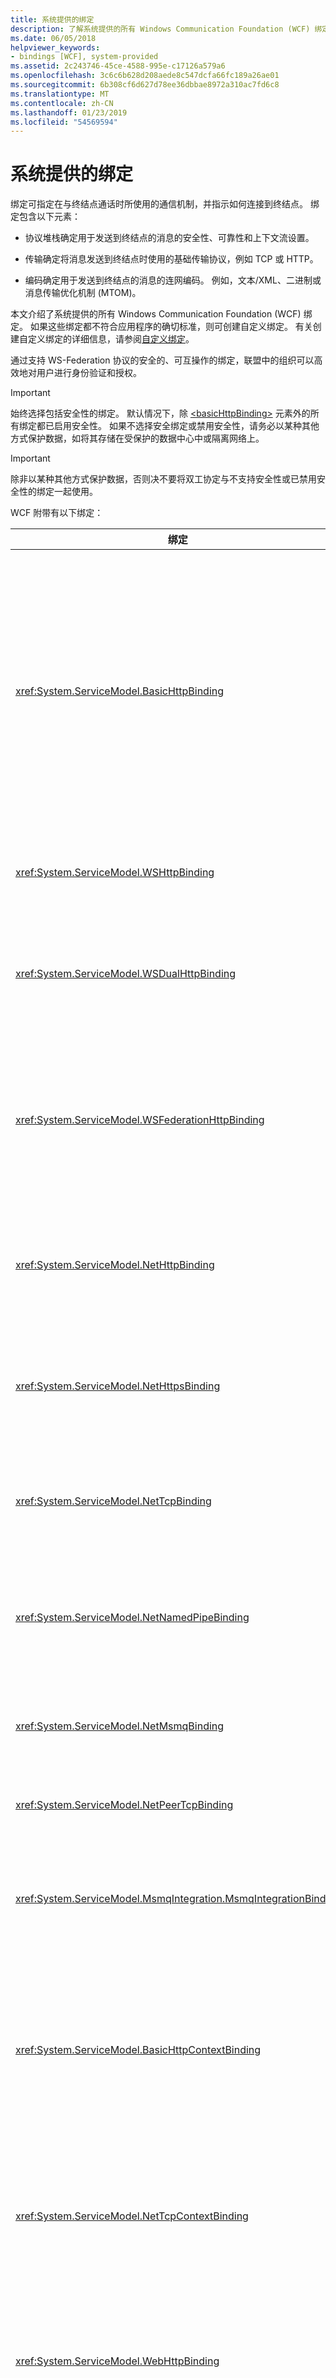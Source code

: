 ```yaml
---
title: 系统提供的绑定
description: 了解系统提供的所有 Windows Communication Foundation (WCF) 绑定。
ms.date: 06/05/2018
helpviewer_keywords:
- bindings [WCF], system-provided
ms.assetid: 2c243746-45ce-4588-995e-c17126a579a6
ms.openlocfilehash: 3c6c6b628d208aede8c547dcfa66fc189a26ae01
ms.sourcegitcommit: 6b308cf6d627d78ee36dbbae8972a310ac7fd6c8
ms.translationtype: MT
ms.contentlocale: zh-CN
ms.lasthandoff: 01/23/2019
ms.locfileid: "54569594"
---
```

# <a name="system-provided-bindings"></a>系统提供的绑定

绑定可指定在与终结点通话时所使用的通信机制，并指示如何连接到终结点。 绑定包含以下元素：

- 协议堆栈确定用于发送到终结点的消息的安全性、可靠性和上下文流设置。

- 传输确定将消息发送到终结点时使用的基础传输协议，例如 TCP 或 HTTP。

- 编码确定用于发送到终结点的消息的连网编码。 例如，文本/XML、二进制或消息传输优化机制 (MTOM)。

 本文介绍了系统提供的所有 Windows Communication Foundation (WCF) 绑定。 如果这些绑定都不符合应用程序的确切标准，则可创建自定义绑定。 有关创建自定义绑定的详细信息，请参阅[自定义绑定](./extending/custom-bindings.md)。

 通过支持 WS-Federation 协议的安全的、可互操作的绑定，联盟中的组织可以高效地对用户进行身份验证和授权。

> [!IMPORTANT]
> 始终选择包括安全性的绑定。 默认情况下，除 [\<basicHttpBinding>](../configure-apps/file-schema/wcf/basichttpbinding.md) 元素外的所有绑定都已启用安全性。 如果不选择安全绑定或禁用安全性，请务必以某种其他方式保护数据，如将其存储在受保护的数据中心中或隔离网络上。

> [!IMPORTANT]
> 除非以某种其他方式保护数据，否则决不要将双工协定与不支持安全性或已禁用安全性的绑定一起使用。

WCF 附带有以下绑定：

|绑定|配置元素|描述|
|-------------|---------------------------|-----------------|
|<xref:System.ServiceModel.BasicHttpBinding>|[\<basicHttpBinding>](../configure-apps/file-schema/wcf/basichttpbinding.md)|一个绑定，适用于与符合 WS-Basic Profile 的 Web 服务（例如基于 ASP.NET Web 服务 (ASMX) 的服务）进行的通信。 此绑定使用 HTTP 作为传输协议，并使用文本/XML 作为默认的消息编码。|
|<xref:System.ServiceModel.WSHttpBinding>|[\<wsHttpBinding>](../configure-apps/file-schema/wcf/wshttpbinding.md)|一个安全且可互操作的绑定，适合于非双工服务约定。|
|<xref:System.ServiceModel.WSDualHttpBinding>|[\<wsDualHttpBinding>](../configure-apps/file-schema/wcf/wsdualhttpbinding.md)|一个安全且可互操作的绑定，适用于双工服务协定或通过 SOAP 媒介进行的通信。|
|<xref:System.ServiceModel.WSFederationHttpBinding>|[\<wsFederationHttpBinding>](../configure-apps/file-schema/wcf/wsfederationhttpbinding.md)|一个支持 WS 联合身份验证协议的安全的、可互操作的绑定，使联盟中的组织可以高效地对用户进行身份验证和授权。|
|<xref:System.ServiceModel.NetHttpBinding>|[\<netHttpBinding>](../configure-apps/file-schema/wcf/nethttpbinding.md)|为使用 HTTP 或 WebSocket 服务而设计且默认情况下使用二进制编码的绑定。|
|<xref:System.ServiceModel.NetHttpsBinding>|[\<netHttpsBinding>](../configure-apps/file-schema/wcf/nethttpsbinding.md)|为使用 HTTP 或 WebSocket 服务而设计且默认情况下使用二进制编码的安全绑定。|
|<xref:System.ServiceModel.NetTcpBinding>|[\<netTcpBinding>](../configure-apps/file-schema/wcf/nettcpbinding.md)|一个安全且经过优化的绑定，适用于 WCF 应用程序之间跨计算机的通信。|
|<xref:System.ServiceModel.NetNamedPipeBinding>|[\<netNamedPipeBinding>](../configure-apps/file-schema/wcf/netnamedpipebinding.md)|一个安全、可靠且经过优化的绑定，适用于 WCF 应用程序之间计算机上的通信。|
|<xref:System.ServiceModel.NetMsmqBinding>|[\<netMsmqBinding>](../configure-apps/file-schema/wcf/netmsmqbinding.md)|一个排队绑定，适用于 WCF 应用程序之间的计算机间的通信。|
|<xref:System.ServiceModel.NetPeerTcpBinding>|[\<netPeerTcpBinding>](../configure-apps/file-schema/wcf/netpeertcpbinding.md)|一个支持多计算机安全通信的绑定。|
|<xref:System.ServiceModel.MsmqIntegration.MsmqIntegrationBinding>|[\<msmqIntegrationBinding>](../configure-apps/file-schema/wcf/msmqintegrationbinding.md)|一个适合于 WCF 应用程序和现有消息队列应用程序之间的跨计算机通信的绑定。|
|<xref:System.ServiceModel.BasicHttpContextBinding>|[\<basicHttpContextBinding>](../configure-apps/file-schema/wcf/basichttpcontextbinding.md)|一个绑定，适用于与符合 WS-Basic Profile 且允许使用 HTTP Cookie 交换上下文的 Web 服务进行的通信。|
|<xref:System.ServiceModel.NetTcpContextBinding>|[\<netTcpContextBinding>](../configure-apps/file-schema/wcf/nettcpcontextbinding.md)|一个安全且经过优化的绑定，适用于允许使用 SOAP 标头交换上下文的 WCF 应用程序之间跨计算机的通信。|
|<xref:System.ServiceModel.WebHttpBinding>|[\<webHttpBinding>](../configure-apps/file-schema/wcf/webhttpbinding.md)|一个绑定，可用于为通过 HTTP 请求（而不是 SOAP 消息）公开的 WCF Web 服务配置终结点。|
|<xref:System.ServiceModel.WSHttpContextBinding>|[\<wsHttpContextBinding>](../configure-apps/file-schema/wcf/wshttpcontextbinding.md)|一个安全且可互操作的绑定，适用于允许使用 SOAP 标头交换上下文的非双工服务协定。|
|<xref:System.ServiceModel.UdpBinding>|[\<udpBinding>](../configure-apps/file-schema/wcf/udpbinding.md)|同时向大量客户端发送突然爆发出的简单消息时使用的绑定。|

 下表显示系统提供的每个绑定的功能。 在表列中可找到绑定；在行中列出了功能，在第二个表中描述了这些功能。 下表提供所用绑定缩写的概要。 若要选择绑定，应确定哪列能满足所需的所有行中的功能。

|绑定|互操作性|安全性（默认）|会话<br />(默认)|事务|双工|编码（默认）|流式处理<br />(默认)|
|-------------|----------------------|--------------------------|-----------------------------|------------------|------------|--------------------------|-------------------------------|
|<xref:System.ServiceModel.BasicHttpBinding>|Basic Profile 1.1（基本配置文件 1.1）|（无）、传输、消息、混合|（无）|（无）|n/a|文本、(MTOM)|是<br />（缓冲式）|
|<xref:System.ServiceModel.WSHttpBinding>|WS|传输、（消息）、混合|（无）、可靠会话、安全会话|（无）、是|n/a|（文本）、MTOM|否|
|<xref:System.ServiceModel.WSDualHttpBinding>|WS|（消息）、无|（可靠会话）、安全会话|（无）、是|是|（文本）、MTOM|否|
|<xref:System.ServiceModel.WSFederationHttpBinding>|WS-Federation|（消息）、混合、无|（无）、可靠会话、安全会话|（无）、是|否|（文本）、MTOM|否|
|<xref:System.ServiceModel.NetHttpBinding>|.NET|（无）、传输、消息、TransportWithMessageCredential、TransportCredentialOnly|请参见下面的注释|无|请参见下面的注释|（二进制）、文本、MTOM|是（缓冲式）|
|<xref:System.ServiceModel.NetHttpsBinding>|.NET|（传输）、TransportWithMessageCredential|请参见下面的注释|无|请参见下面的注释|（二进制）、文本、MTOM|是<br />（缓冲式）|
|<xref:System.ServiceModel.NetTcpBinding>|.NET|（传输）、消息、无、混合|（传输）、可靠会话、安全会话|（无）、是|是|二进制|是<br />（缓冲式）|
|<xref:System.ServiceModel.NetNamedPipeBinding>|.NET|（传输）、无|无、（传输）|（无）、是|是|二进制|是<br />（缓冲式）|
|<xref:System.ServiceModel.NetMsmqBinding>|.NET|消息、（传输）、无|（无）、传输|无、（是）|否|二进制|否|
|<xref:System.ServiceModel.NetPeerTcpBinding>|对等|（传输）|（无）|（无）|是||否|
|<xref:System.ServiceModel.MsmqIntegration.MsmqIntegrationBinding>|MSMQ|（传输）|（无）|无、（是）|n/a|n/a|否|
|<xref:System.ServiceModel.BasicHttpContextBinding>|Basic Profile 1.1（基本配置文件 1.1）|（无）、传输、消息、混合|（无）|（无）|n/a|文本、(MTOM)|是<br />（缓冲式）|
|<xref:System.ServiceModel.NetTcpContextBinding>|.NET|（传输）、消息、无、混合|（传输）、可靠会话、安全会话|（无）、是|是|二进制|是<br />（缓冲式）|
|<xref:System.ServiceModel.WSHttpContextBinding>|WS|传输、（消息）、混合|（无）、可靠会话、安全会话|（无）、是|n/a|文本、(MTOM)|否|
|<xref:System.ServiceModel.UdpBinding> <br /><br /> **注意：** 可以通过实现此绑定所实现的标准 SOAP-over-UDP（UDP 上的 SOAP）规范来获得互操作性。|.NET|（无）|（无）|（无）|n/a|（文本）|否|

> [!IMPORTANT]
> <xref:System.ServiceModel.NetHttpBinding> 是为使用 HTTP 或 WebSocket 服务设计的绑定，默认情况下使用二进制编码。 <xref:System.ServiceModel.NetHttpBinding> 将检测它是否与请求-答复协定或双工协定结合使用，并更改其行为以进行匹配 - 它将针对请求-答复协定使用 HTTP，并针对双工协定使用 WebSocket。 可以使用重写此行为<xref:System.ServiceModel.Channels.WebSocketTransportUsage>绑定设置：双工时 - 这是默认值，其行为如前所述。 从不 - 阻止使用 WebSocket。 尝试使用具有此设置的双工协定将导致异常。 始终 - 甚至对于请求-答复协定，也会强制使用 WebSocket。 NetHttpBinding 支持 HTTP 模式和 WebSocket 模式下的可靠会话。 在 WebSocket 模式下，会话由传输来提供。

 下表对上表列出的功能进行说明。

|功能|描述|
|-------------|-----------------|
|互操作性类型|指定绑定用来确保互操作的协议或技术。|
|安全性|指定如何保护通道：<br />-None:SOAP 消息的不安全和客户端未经身份验证。<br />-传输：在传输层上满足安全要求。<br />-消息：在消息层上满足安全要求。<br />混合：声明包含在 message;传输层满足完整性和保密性需求。|
|会话|指定此绑定是否支持会话协定。|
|事务|指定是否启用事务。|
|双工|指定是否支持双工协定。 请注意，此功能要求支持绑定中的会话。|
|编码|指定消息的网络格式。 允许的值包括：<br />- 文本：例如 UTF-8。<br />- 二进制<br />消息传输优化机制 (MTOM):一种方法的高效编码的 SOAP 信封上下文中的二进制 XML 元素。|
|流式处理|指定传入和传出消息是否支持流。 使用绑定上的 `TransferMode` 属性可设置值。 允许的值包括：<br />- <xref:System.ServiceModel.TransferMode.Buffered>：对请求和响应消息进行缓冲处理。<br />- <xref:System.ServiceModel.TransferMode.Streamed>：对请求和响应消息进行流式处理。<br />- <xref:System.ServiceModel.TransferMode.StreamedRequest>：对请求消息进行流式处理，对响应消息进行缓冲处理。<br />- <xref:System.ServiceModel.TransferMode.StreamedResponse>：对请求消息进行缓冲处理，对响应消息进行流式处理。|

## <a name="see-also"></a>请参阅

- [终结点创建概述](endpoint-creation-overview.md)
- [使用绑定配置服务和客户端](using-bindings-to-configure-services-and-clients.md)
- [基本 WCF 编程](basic-wcf-programming.md)
